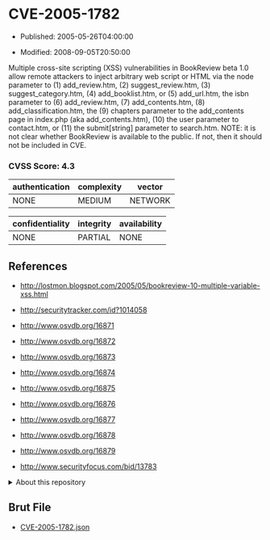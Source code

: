 # CVE-2005-1782

- Published: 2005-05-26T04:00:00

- Modified: 2008-09-05T20:50:00

Multiple cross-site scripting (XSS) vulnerabilities in BookReview beta 1.0 allow remote attackers to inject arbitrary web script or HTML via the node parameter to (1) add_review.htm, (2) suggest_review.htm, (3) suggest_category.htm, (4) add_booklist.htm, or (5) add_url.htm, the isbn parameter to (6) add_review.htm, (7) add_contents.htm, (8) add_classification.htm, the (9) chapters parameter to the add_contents page in index.php (aka add_contents.htm), (10) the user parameter to contact.htm, or (11) the submit[string] parameter to search.htm. NOTE: it is not clear whether BookReview is available to the public. If not, then it should not be included in CVE.

### CVSS Score: **4.3**

| authentication | complexity | vector |
| --- | --- | --- |
| NONE | MEDIUM | NETWORK |

| confidentiality | integrity | availability |
| --- | --- | --- |
| NONE | PARTIAL | NONE |

## References

* http://lostmon.blogspot.com/2005/05/bookreview-10-multiple-variable-xss.html

* http://securitytracker.com/id?1014058

* http://www.osvdb.org/16871

* http://www.osvdb.org/16872

* http://www.osvdb.org/16873

* http://www.osvdb.org/16874

* http://www.osvdb.org/16875

* http://www.osvdb.org/16876

* http://www.osvdb.org/16877

* http://www.osvdb.org/16878

* http://www.osvdb.org/16879

* http://www.securityfocus.com/bid/13783

<details>
<summary>About this repository</summary> 

  This repository is part of the project [Live Hack CVE](https://github.com/Live-Hack-CVE). Main website can be found [www.live-hack.org](https://www.live-hack.org) 
  
  Made by [Sn0wAlice](https://github.com/Sn0wAlice) for the people that care about security and need to have a feed of the latest CVEs. Hope you enjoy it, don't forget to star the repo and follow me on [Twitter](https://twitter.com/Sn0wAlice) and [Github](https://github.com/Sn0wAlice). And that is my [personnal website](https://www.alice-snow.me/)

  - [Home Page](https://github.com/Live-Hack-CVE)
  - [Framework](https://github.com/Live-Hack-CVE/cve-framework)
  - [CVE database](https://github.com/Live-Hack-CVE/full_database)
  - [Changelog](https://github.com/Live-Hack-CVE/Changelog)
</details>

## Brut File

* [CVE-2005-1782.json](https://raw.githubusercontent.com/Live-Hack-CVE/full_database/main/cves/2005/CVE-2005-1782.json)

